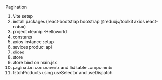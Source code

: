 Pagination


1. Vite setup
2. install packages (react-bootstrap bootstrap @reduxjs/toolkit axios react-redux)
3. project cleanip -Helloworld
4. constants
5. axios instance setup
6. sevices product api
7. slices
8. store
9. atore bind on main.jsx
10. pagination components and list table components
11. fetchProducts using useSelector and useDispatch 
